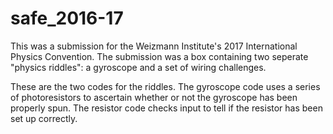 # safe_2016-17

This was a submission for the Weizmann Institute's 2017 International Physics Convention. 
The submission was a box containing two seperate "physics riddles": a gyroscope and a set of wiring
challenges.

These are the two codes for the riddles. The gyroscope code uses a series of photoresistors to
ascertain whether or not the gyroscope has been properly spun. The resistor code checks input to
tell if the resistor has been set up correctly.
